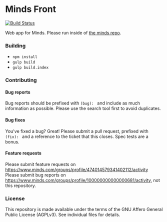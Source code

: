 Minds Front
==========

[![Build Status](http://drone.minds.io/api/badges/Minds/front-internal/status.svg)](http://drone.minds.io/Minds/front-internal)

Web app for Minds. Please run inside of [the minds repo](https://github.com/minds/minds).

### Building

- `npm install`
- `gulp build`
- `gulp build.index`

### Contributing

#### Bug reports
Bug reports should be prefixed with `(bug): ` and include as much information as possible. Please use the search tool first to avoid duplicates.

#### Bug fixes
You've fixed a bug? Great! Please submit a pull request, prefixed with `(fix): ` and a reference to the ticket that this closes. Spec tests are a bonus.

#### Feature requests
Please submit feature requests on https://www.minds.com/groups/profile/474014579341402112/activity
Please submit bug reports on https://www.minds.com/groups/profile/100000000000000681/activity, not this repository.


### License

This repository is made available under the terms of the GNU Affero General Public License (AGPLv3).  See individual files for details.
